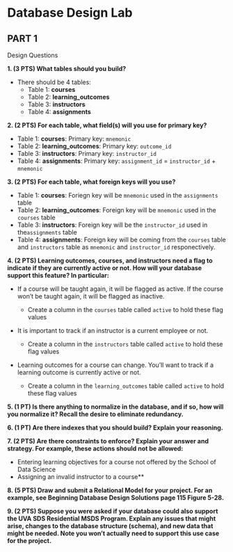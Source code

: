 # Database Design Lab

## PART 1

Design Questions

**1. (3 PTS) What tables should you build?**
- There should be 4 tables:
  - Table 1: **courses**
  - Table 2: **learning_outcomes**
  - Table 3: **instructors**
  - Table 4: **assignments**

**2. (2 PTS) For each table, what field(s) will you use for primary key?**
  - Table 1: **courses**: Primary key: `mnemonic`
  - Table 2: **learning_outcomes**: Primary key: `outcome_id`
  - Table 3: **instructors**: Primary key: `instructor_id`
  - Table 4: **assignments**: Primary key: `assignment_id` = `instructor_id` + `mnemonic`
  
**3. (2 PTS) For each table, what foreign keys will you use?**
  - Table 1: **courses**: Foriegn key will be `mnemonic` used in the `assignments` table
  - Table 2: **learning_outcomes**: Foreign key will be `mnemonic` used in the `courses` table
  - Table 3: **instructors**: Foreign key will be the `instructor_id` used in the`assignments` table
  - Table 4: **assignments**: Foreign key will be coming from the `courses` table and `instructors` table as `mnemonic` and `instructor_id` responectively.

**4. (2 PTS) Learning outcomes, courses, and instructors need a flag to indicate if they are currently active or not. How will your database support this feature? In particular:**

- If a course will be taught again, it will be flagged as active. If the course won’t be taught again, it will be flagged as inactive.
	- Create a column in the `courses` table called `active` to hold these flag values
- It is important to track if an instructor is a current employee or not.
  - Create a column in the `instructors` table called `active` to hold these flag values

- Learning outcomes for a course can change. You’ll want to track if a learning outcome is currently active or not.
  - Create a column in the `learning_outcomes` table called `active` to hold these flag values
  
**5. (1 PT) Is there anything to normalize in the database, and if so, how will you normalize it? Recall the desire to eliminate redundancy.**

**6. (1 PT) Are there indexes that you should build? Explain your reasoning.**

**7. (2 PTS) Are there constraints to enforce? Explain your answer and strategy. For example, these actions should not be allowed:**
- Entering learning objectives for a course not offered by the School of Data Science
- Assigning an invalid instructor to a course**

**8. (5 PTS) Draw and submit a Relational Model for your project. For an example, see Beginning Database Design Solutions page 115 Figure 5-28.**

**9. (2 PTS) Suppose you were asked if your database could also support the UVA SDS Residential MSDS Program. Explain any issues that might arise, changes to the database structure (schema), and new data that might be needed. Note you won’t actually need to support this use case for the project.**



